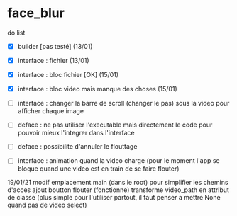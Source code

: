 # face_blur


do list

- [x] builder [pas testé] (13/01)
- [x] interface : fichier (13/01)
- [x] interface : bloc fichier [OK] (15/01)
- [x] interface : bloc video mais manque des choses (15/01)
- [ ] interface : changer la barre de scroll (changer le pas) sous la video pour afficher chaque image
- [ ] deface : ne pas utiliser l'executable mais directement le code pour pouvoir mieux l'integrer dans l'interface
- [ ] deface : possibilite d'annuler le flouttage
- [ ] interface : animation quand la video charge (pour le moment l'app se bloque quand une video est en train de se faire flouter)


19/01/21
    modif emplacement main (dans le root) pour simplifier les chemins d'acces
    ajout boutton flouter (fonctionne)
    transforme video_path en attribut de classe (plus simple pour l'utiliser partout, il faut penser a mettre None quand pas de video select)

